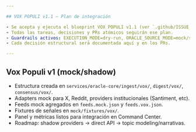 ```yaml
---

## VOX POPULI v1.1 — Plan de integración

- Se acepta y ejecuta el blueprint VOX POPULI v1.1 (ver `.github/ISSUE_VOX_POPULI_V1_1.md`).
- Todas las tareas, decisiones y PRs atómicos seguirán ese plan.
- Guardrails activos: EXECUTION_MODE=dry-run, ORACLE_SOURCE_MODE=mock/shadow, NO mixed/live.
- Cada decisión estructural será documentada aquí y en los PRs.

---
```


## Vox Populi v1 (mock/shadow)

- Estructura creada en `services/oracle-core/ingest/vox/`, `digest/vox/`, `consensus/vox/`.
- Adapters mock para X, Reddit, providers institucionales (Santiment, etc).
- Feeds mock agregados en `feeds.mock.json` y `feeds.vox.json`.
- Fixtures de señales en `mock/fixtures/vox/`.
- Panel y métricas listos para integración en Command Center.
- Roadmap: shadow providers → direct API → topic modeling/narrativas.
